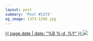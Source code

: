 ```yaml
---
layout: post
summary: 'Post #1373'
og_image: 1373-1280.jpg
---
```


<p>
 <time>
  <a href="/1373">
   {{ page.date | date: "%B %-d, %Y" }}
  </a>
 </time>
 <a href="/1373">
  <img sizes="(min-width: 700px) 50vw, calc(100vw - 2rem)" src="{{ site.assets_url }}/1373-640.jpg" srcset="{{ site.assets_url }}/1373-320.jpg 320w, {{ site.assets_url }}/1373-640.jpg 640w, {{ site.assets_url }}/1373-960.jpg 960w, {{ site.assets_url }}/1373-1280.jpg 1280w"/>
 </a>
</p>

